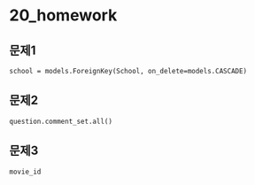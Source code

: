 # 20_homework

## 문제1 

```
school = models.ForeignKey(School, on_delete=models.CASCADE)
```



## 문제2 

```
question.comment_set.all()
```



## 문제3

```
movie_id
```

